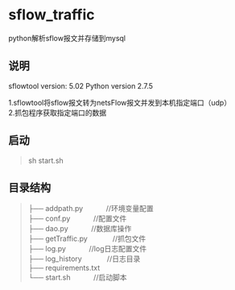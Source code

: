 # sflow_traffic
python解析sflow报文并存储到mysql

## 说明
sflowtool version: 5.02
Python version 2.7.5

1.sflowtool将sflow报文转为netsFlow报文并发到本机指定端口（udp）    
2.抓包程序获取指定端口的数据

## 启动
> sh start.sh

## 目录结构

> ├── addpath.py &ensp;&ensp;&ensp;&ensp;&ensp;&ensp;//环境变量配置    
├── conf.py&ensp;&ensp;&ensp;&ensp;&ensp;&ensp;  //配置文件    
├── dao.py&ensp;&ensp;&ensp;&ensp;&ensp;&ensp;   //数据库操作    
├── getTraffic.py &ensp;&ensp;&ensp;&ensp;&ensp;&ensp; //抓包文件    
├── log.py&ensp;&ensp;&ensp;&ensp;&ensp;&ensp;       //log日志配置文件    
├── log_history &ensp;&ensp;&ensp;&ensp;&ensp;&ensp;    //日志目录    
├── requirements.txt        
└── start.sh&ensp;&ensp;&ensp;&ensp;&ensp;&ensp;      //启动脚本    
